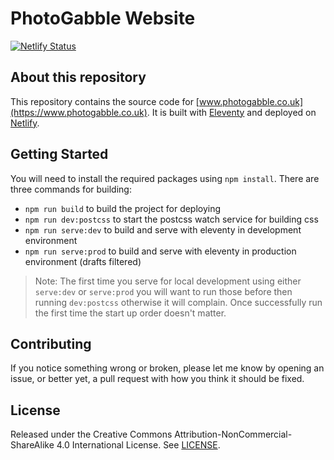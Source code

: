 # PhotoGabble Website
[![Netlify Status](https://api.netlify.com/api/v1/badges/6c8303d1-5395-4372-8359-e346e8896cba/deploy-status)](https://app.netlify.com/sites/photogabble/deploys)

## About this repository
This repository contains the source code for [www.photogabble.co.uk](https://www.photogabble.co.uk). It is built with [Eleventy](https://www.11ty.dev/) and deployed on [Netlify](https://www.netlify.com/).

## Getting Started
You will need to install the required packages using `npm install`. There are three commands for building:

- `npm run build` to build the project for deploying
- `npm run dev:postcss` to start the postcss watch service for building css
- `npm run serve:dev` to build and serve with eleventy in development environment
- `npm run serve:prod` to build and serve with eleventy in production environment (drafts filtered)

> Note: The first time you serve for local development using either `serve:dev` or `serve:prod` you will want to run those before then running `dev:postcss` otherwise it will complain. Once successfully run the first time the start up order doesn't matter.

## Contributing
If you notice something wrong or broken, please let me know by opening an issue, or better yet, a pull request with how you think it should be fixed.

## License
Released under the Creative Commons Attribution-NonCommercial-ShareAlike 4.0 International License. See [LICENSE](https://creativecommons.org/licenses/by-nc-sa/4.0/).
